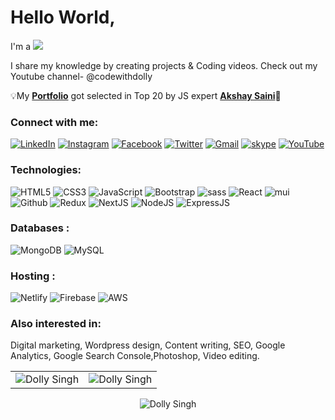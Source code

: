 <h1>Hello World,</h1>

<!-- 🌱 Learning Never Stops 🚀
💬 Ask me about **HTML, CSS, javascript, Sass/scss, Bootstrap, MUI(material-ui), Reactjs, Nextjs.**
 -->
 
 <div>I'm a <b> <img src="https://readme-typing-svg.herokuapp.com?color=0357F7&lines=Full+Stack+Developer+👩‍💻" /> </b></div>

 I share my knowledge by creating projects & Coding videos.
 Check out my Youtube channel- @codewithdolly
 
💡My **<a href="https://codewithdolly.netlify.app/" target="_blank">Portfolio</a>** got selected in Top 20
   by JS expert <a href="https://www.linkedin.com/feed/update/urn:li:activity:6908809346789306368/"> **Akshay Saini**</a>🤩
   
 <h3 align="left">Connect with me:</h3>
<div align="left">
  <a href="https://www.linkedin.com/in/codewithdolly/" target="_blank" ><img alt="LinkedIn" src="https://img.shields.io/badge/linkedin-%230077B5.svg?style=for-the-badge&logo=linkedin&logoColor=white"/></a> 
   <a href="https://www.instagram.com/codewithdolly/" target="_blank"><img alt="Instagram" src="https://img.shields.io/badge/Instagram-E4405F?style=for-the-badge&logo=instagram&logoColor=white"/></a>
    <a href="https://www.facebook.com/codewithdolly/" target="_blank"><img alt="Facebook" src="https://img.shields.io/badge/Facebook-385898?style=for-the-badge&logo=facebook&logoColor=white" /></a>
   <a href="https://twitter.com/CodeWithDolly/" target="_blank"><img alt="Twitter" src="https://img.shields.io/badge/twitter-1DA1F2?style=for-the-badge&logo=twitter&logoColor=white"/></a>
  <a href="mailto:heydollysingh@gmail.com" target="_blank"><img alt="Gmail" src="https://img.shields.io/badge/Gmail-D14836?style=for-the-badge&logo=gmail&logoColor=white"/></a>
   <a href="https://join.skype.com/invite/v9nUKn7Pih28" target="_blank"><img alt="skype" src="https://img.shields.io/badge/skype-00B2FF?style=for-the-badge&logo=skype&logoColor=white"/></a>
    <a href="https://www.youtube.com/channel/UCD4YW5rhsXi-BK2tzbWVIZA" target="_blank"><img alt="YouTube" src="https://img.shields.io/badge/Youtube-FF0000?style=for-the-badge&logo=youtube&logoColor=white"/></a>
</div>

<h3 align="left">Technologies:</h3>
<div align="left">
<img alt="HTML5" src="https://img.shields.io/badge/html5-%23E34F26.svg?style=for-the-badge&logo=html5&logoColor=white"/>
<img alt="CSS3" src="https://img.shields.io/badge/css3-%231572B6.svg?style=for-the-badge&logo=css3&logoColor=white"/> 
<img alt="JavaScript" src="https://img.shields.io/badge/javascript-%23323330.svg?style=for-the-badge&logo=javascript&logoColor=%23F7DF1E"/> 
<img alt="Bootstrap" src="https://img.shields.io/badge/bootstrap-%23563D7C.svg?style=for-the-badge&logo=bootstrap&logoColor=white"/>
<img alt="sass" src="https://img.shields.io/badge/Sass-CC6699?style=for-the-badge&logo=sass&logoColor=white"/>
<img alt="React" src="https://img.shields.io/badge/react-%2320232a.svg?style=for-the-badge&logo=react&logoColor=%2361DAFB"/>
<img alt="mui" src="https://img.shields.io/badge/MUI(Material%20UI)-007FFF?style=for-the-badge&logo=mui&logoColor=white"/>
<img alt="Github" src="https://img.shields.io/badge/github-f14e32?style=for-the-badge&logo=github&logoColor=white"/>
<!-- <img alt="DevTool" src="https://img.shields.io/badge/devtool-blue?style=for-the-badge&logo=devtool&logoColor=white"/> -->
<img alt="Redux" src="https://img.shields.io/badge/Redux-593D88?style=for-the-badge&logo=redux&logoColor=white"/>
<img alt="NextJS" src="https://img.shields.io/badge/next.js-000000?style=for-the-badge&logo=nextdotjs&logoColor=white"/>
<img alt="NodeJS" src="https://img.shields.io/badge/node.js-%2343853D.svg?style=for-the-badge&logo=node-dot-js&logoColor=white"/>
<img alt="ExpressJS" src="https://img.shields.io/badge/Express.js-000000?style=for-the-badge&logo=express&logoColor=white"/>
</div>

<!-- <h3 align="left">Languages :</h3>
<div align="left">
  <img alt="JavaScript" src="https://img.shields.io/badge/javascript-%23323330.svg?style=for-the-badge&logo=javascript&logoColor=%23F7DF1E"/> 
</div> -->

<h3 align="left">Databases :</h3>
<div align="left">
  <img alt="MongoDB" src ="https://img.shields.io/badge/MongoDB-4EA94B?style=for-the-badge&logo=mongodb&logoColor=white"/>
  <img alt="MySQL" src="https://img.shields.io/badge/mysql-%2300f.svg?style=for-the-badge&logo=mysql&logoColor=white"/>
</div>

<h3 align="left">Hosting :</h3>
<div align="left">
  <img alt="Netlify" src="https://img.shields.io/badge/Netlify-00C7B7?style=for-the-badge&logo=netlify&logoColor=white"/>
  <img alt="Firebase" src="https://img.shields.io/badge/firebase-%23039BE5.svg?style=for-the-badge&logo=firebase"/>
  <img alt="AWS" src="https://img.shields.io/badge/Amazon_AWS-FF9900?style=for-the-badge&logo=amazonaws&logoColor=white"/>
 <!--   <img alt="Heroku" src="https://img.shields.io/badge/heroku-%23430098.svg?style=for-the-badge&logo=heroku&logoColor=white"/>
  <img alt="Vercel" src="https://img.shields.io/badge/Vercel-000000?style=for-the-badge&logo=vercel&logoColor=white"/>
  <img alt="DigitalOcean" src="https://img.shields.io/badge/DigitalOcean-%230167ff.svg?style=for-the-badge&logo=digitalOcean&logoColor=white"/> -->
</div>
 <h3 align="left">Also interested in: </h3> Digital marketing, Wordpress design, Content writing, SEO, Google Analytics, Google Search Console,Photoshop, Video editing.
<br/>

<table>
  <tr>
    <td><img src="https://github-readme-stats.vercel.app/api?username=codewithdolly&show_icons=true&theme=dark&locale=en" alt="Dolly Singh" /></td>
    <td><img src="https://github-readme-stats.vercel.app/api/top-langs?username=codewithdolly&show_icons=true&theme=dark&locale=en&layout=compact" alt="Dolly Singh" /></td>
  </tr>
</table>

<div align="center">
<p><img align="center" src="https://github-readme-streak-stats.herokuapp.com/?user=codewithdolly&theme=dark" alt="Dolly Singh" /></p>
  </div>

<!--
**codewithdolly/codewithdolly** is a ✨ _special_ ✨ repository because its `README.md` (this file) appears on your GitHub profile.

Here are some ideas to get you started:

- 🔭 I’m currently working on ...
- 🌱 I’m currently learning ...
- 👯 I’m looking to collaborate on ...
- 🤔 I’m looking for help with ...
- 💬 Ask me about ...
- 📫 How to reach me: ...
- 😄 Pronouns: ...
- ⚡ Fun fact: ...
-->
